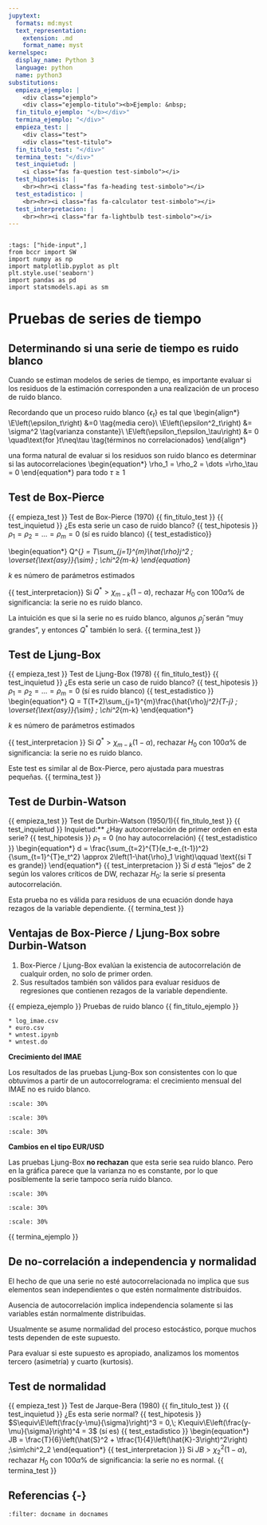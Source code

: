 ```yaml
---
jupytext:
  formats: md:myst
  text_representation:
    extension: .md
    format_name: myst
kernelspec:
  display_name: Python 3
  language: python
  name: python3
substitutions:
  empieza_ejemplo: |
    <div class="ejemplo">
    <div class="ejemplo-titulo"><b>Ejemplo: &nbsp;
  fin_titulo_ejemplo: "</b></div>"
  termina_ejemplo: "</div>"
  empieza_test: |
    <div class="test">
    <div class="test-titulo">
  fin_titulo_test: "</div>"
  termina_test: "</div>"
  test_inquietud: |
    <i class="fas fa-question test-simbolo"></i>
  test_hipotesis: |
    <br><hr><i class="fas fa-heading test-simbolo"></i>
  test_estadistico: |
    <br><hr><i class="fas fa-calculator test-simbolo"></i>
  test_interpretacion: |
    <br><hr><i class="far fa-lightbulb test-simbolo"></i>
---
```



```{include} ../math-definitions.md
```

```{code-cell} ipython3
:tags: ["hide-input",]
from bccr import SW
import numpy as np
import matplotlib.pyplot as plt
plt.style.use('seaborn')
import pandas as pd
import statsmodels.api as sm
```



# Pruebas de series de tiempo



## Determinando si una serie de tiempo es ruido blanco

Cuando se estiman modelos de series de tiempo, es importante evaluar si los residuos de la estimación corresponden a una realización de un proceso de ruido blanco.

Recordando que un proceso ruido blanco $\left\{\epsilon_t\right\}$ es tal que
\begin{align*}
		\E\left(\epsilon_t\right) &=0 \tag{media cero}\\
		\E\left(\epsilon^2_t\right) &= \sigma^2 \tag{varianza constante}\\
		\E\left(\epsilon_t\epsilon_\tau\right) &= 0 \quad\text{for }t\neq\tau \tag{términos no correlacionados}
		\end{align*}

una forma natural de evaluar si los residuos son ruido blanco es determinar si las autocorrelaciones
\begin{equation*}
\rho_1 = \rho_2 = \dots =\rho_\tau = 0
\end{equation*}
para todo $\tau\geq 1$


## Test de Box-Pierce

{{ empieza_test }} Test de Box-Pierce (1970) {{ fin_titulo_test }}
{{ test_inquietud }} ¿Es esta serie  un caso de ruido blanco?
{{ test_hipotesis }} $\rho_1 = \rho_2 = \dots =\rho_m = 0$ (sí es ruido blanco)
{{ test_estadistico}}

\begin{equation*}
Q^{*} = T\sum_{j=1}^{m}\hat{\rho}_j^2 \; \overset{\text{asy}}{\sim} \; \chi^2_{m-k}
\end{equation*}

$k$ es número de parámetros estimados

{{ test_interpretacion}}
Si $Q^{*} > \chi_{m-k}(1-\alpha)$, rechazar $H_0$ con $100\alpha\%$ de significancia: la serie no es ruido blanco.

La intuición es que si la serie no es ruido blanco, algunos $\hat{\rho}_j$ serán “muy grandes”, y entonces $Q^*$ también lo será.
{{ termina_test }}


## Test de Ljung-Box



{{ empieza_test }} Test de Ljung-Box (1978) {{ fin_titulo_test}}
{{ test_inquietud }} ¿Es esta serie  un caso de ruido blanco?
{{ test_hipotesis }} $\rho_1 = \rho_2 = \dots =\rho_m = 0$ (sí es ruido blanco)
{{ test_estadistico }}
\begin{equation*}
Q = T(T+2)\sum_{j=1}^{m}\frac{\hat{\rho}_j^2}{T-j} \; \overset{\text{asy}}{\sim} \; \chi^2_{m-k}
\end{equation*}

$k$ es número de parámetros estimados

{{ test_interpretacion }} Si $Q^{*} > \chi_{m-k}(1-\alpha)$, rechazar $H_0$ con $100\alpha\%$ de significancia: la serie no es ruido blanco.

Este test es similar al de Box-Pierce, pero ajustada para muestras pequeñas.
{{ termina_test }}



## Test de Durbin-Watson
<!-- %Greene 2018, p1001-1003 -->

{{ empieza_test }} Test de Durbin-Watson (1950/1){{ fin_titulo_test }}
{{ test_inquietud }} Inquietud:** ¿Hay autocorrelación de primer orden en esta serie?
{{ test_hipotesis }}
$\rho_1 = 0$ (no hay autocorrelación)
{{ test_estadistico }}
\begin{equation*}
d = \frac{\sum_{t=2}^{T}(e_t-e_{t-1})^2}{\sum_{t=1}^{T}e_t^2} \approx 2\left(1-\hat{\rho}_1 \right)\qquad \text{(si T es grande)}
\end{equation*}
{{ test_interpretacion }}
Si $d$ está “lejos” de 2 según los valores críticos de DW, rechazar $H_0$: la serie sí presenta autocorrelación.

Esta prueba no es válida para residuos de una ecuación donde haya rezagos de la variable dependiente.
{{ termina_test }}


## Ventajas de Box-Pierce / Ljung-Box sobre Durbin-Watson

1.  Box-Pierce / Ljung-Box evalúan la existencia de autocorrelación de cualquir orden, no solo de primer orden.
2.  Sus resultados también son válidos para evaluar residuos de regresiones que contienen rezagos de la variable dependiente.



{{ empieza_ejemplo }} Pruebas de ruido blanco {{ fin_titulo_ejemplo }}

```{margin} Archivos
* log_imae.csv
* euro.csv
* wntest.ipynb
* wntest.do
```

**Crecimiento del IMAE**

Los resultados de las pruebas Ljung-Box son consistentes con lo que obtuvimos a partir de un autocorrelograma: el crecimiento mensual del IMAE no es ruido blanco.
```{image} ./figures/wntest-imae-corrgram.PNG
:scale: 30%
```
```{image} ./figures/wntest-imae-plot.PNG
:scale: 30%
```
```{image} ./figures/wntest-imae-rho.PNG
:scale: 30%
```

**Cambios en el tipo EUR/USD**

Las pruebas Ljung-Box **no rechazan** que esta serie sea ruido blanco. Pero en la gráfica parece que la varianza no es constante, por lo que posiblemente la serie tampoco sería ruido blanco.
```{image} ./figures/wntest-euro-corrgram.PNG
:scale: 30%
```
```{image} ./figures/wntest-euro-plot.PNG
:scale: 30%
```
```{image} ./figures/wntest-euro-rho.PNG
:scale: 30%
```
{{ termina_ejemplo }}

## De no-correlación a independencia y normalidad

El hecho de que una serie no esté autocorrelacionada no implica que sus elementos sean independientes o que estén normalmente distribuidos.

Ausencia de autocorrelación implica independencia solamente si las variables están normalmente distribuidas.

Usualmente se asume normalidad del proceso estocástico, porque muchos tests dependen de este supuesto.

Para evaluar si este supuesto es apropiado, analizamos los momentos tercero (asimetría) y cuarto (kurtosis).



## Test de normalidad
{{ empieza_test }} Test de Jarque-Bera (1980) {{ fin_titulo_test }}
{{ test_inquietud }} ¿Es esta serie  normal?
{{ test_hipotesis }} $S\equiv\E\left(\frac{y-\mu}{\sigma}\right)^3 = 0,\; K\equiv\E\left(\frac{y-\mu}{\sigma}\right)^4 = 3$ (sí es)
{{ test_estadistico }}
\begin{equation*}
JB = \frac{T}{6}\left(\hat{S}^2 + \tfrac{1}{4}\left(\hat{K}-3\right)^2\right) \;\sim\chi^2_2
\end{equation*}
{{ test_interpretacion }}
Si $JB > \chi^2_{2}(1-\alpha)$, rechazar $H_0$ con $100\alpha\%$ de significancia: la serie no es normal.
{{ termina_test }}



## Referencias {-}

```{bibliography}
:filter: docname in docnames
```
